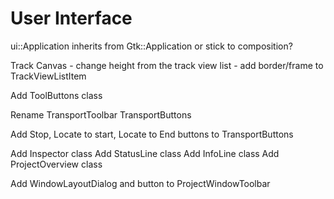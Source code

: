 # User Interface

ui::Application inherits from Gtk::Application or stick to composition?

Track Canvas
	- change height from the track view list
	- add border/frame to TrackViewListItem

Add ToolButtons class

Rename TransportToolbar TransportButtons

Add Stop, Locate to start, Locate to End buttons to TransportButtons

Add Inspector class
Add StatusLine class
Add InfoLine class
Add ProjectOverview class

Add WindowLayoutDialog and button to ProjectWindowToolbar
